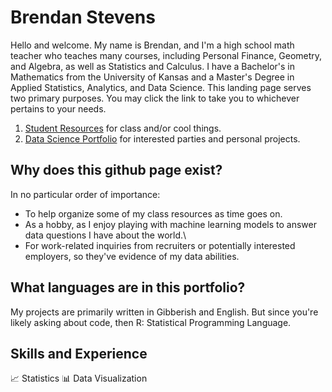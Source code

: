 # Brendan Stevens

Hello and welcome. My name is Brendan, and I'm a high school math teacher who teaches many courses, including Personal Finance, Geometry, and Algebra, as well as Statistics and Calculus. I have a Bachelor's in Mathematics from the University of Kansas and a Master's Degree in Applied Statistics, Analytics, and Data Science. This landing page serves two primary purposes. You may click the link to take you to whichever pertains to your needs.

  1. [Student Resources]() for class and/or cool things.
  2. [Data Science Portfolio](https://github.com/bstevens00/Data-Science-Portfolio) for interested parties and personal projects.

## Why does this github page exist?
In no particular order of importance:

  * To help organize some of my class resources as time goes on.
  * As a hobby, as I enjoy playing with machine learning models to answer data questions I have about the world.\
  * For work-related inquiries from recruiters or potentially interested employers, so they've evidence of my data abilities.

## What languages are in this portfolio?
My projects are primarily written in Gibberish and English. But since you're likely asking about code, then R: Statistical Programming Language.

## Skills and Experience
:chart_with_upwards_trend: Statistics
:bar_chart: Data Visualization
